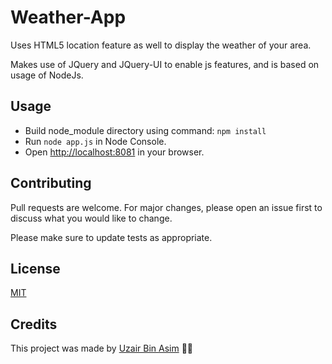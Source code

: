 # Weather-App

Uses HTML5 location feature as well to display the weather of your area.

Makes use of JQuery and JQuery-UI to enable js features, and is based on usage of NodeJs.

## Usage

-   Build node_module directory using command: `npm install`
-   Run `node app.js` in Node Console.
-   Open <http://localhost:8081> in your browser.

## Contributing

Pull requests are welcome. For major changes, please open an issue first to discuss what you would like to change.

Please make sure to update tests as appropriate.

## License

[MIT](https://choosealicense.com/licenses/mit/)

## Credits

This project was made by [Uzair Bin Asim](https://uzair05.github.io/) :japanese_goblin::japanese_goblin:
